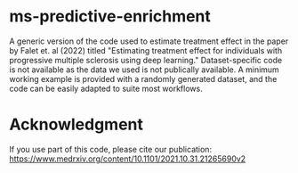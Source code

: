 # ms-predictive-enrichment
A generic version of the code used to estimate treatment effect in the paper by Falet et. al (2022) titled "Estimating treatment effect for individuals with progressive multiple sclerosis using deep learning." Dataset-specific code is not available as the data we used is not publically available. A minimum working example is provided with a randomly generated dataset, and the code can be easily adapted to suite most workflows.

# Acknowledgment
If you use part of this code, please cite our publication: https://www.medrxiv.org/content/10.1101/2021.10.31.21265690v2
